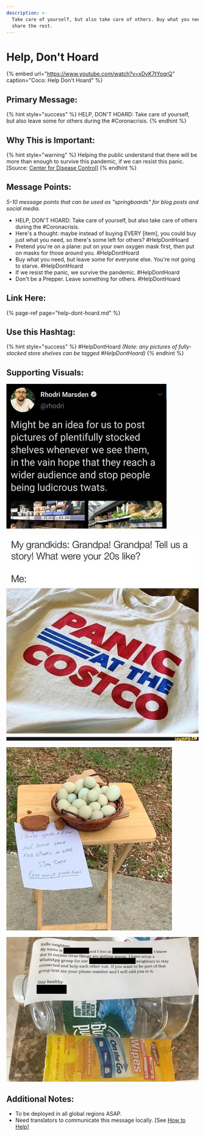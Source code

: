 ```yaml
---
description: >-
  Take care of yourself, but also take care of others. Buy what you need, but
  share the rest.
---
```


# Help, Don't Hoard

{% embed url="https://www.youtube.com/watch?v=xDvK7tYoqrQ" caption="Coco: Help Don\'t Hoard" %}

## Primary Message:

{% hint style="success" %}
HELP, DON'T HOARD: Take care of yourself, but also leave some for others during the \#Coronacrisis.
{% endhint %}

## Why This is Important:

{% hint style="warning" %}
Helping the public understand that there will be more than enough to survive this pandemic, if we can resist this panic. \[Source: [Center for Disease Control](https://www.cdc.gov/flu/pandemic-resources/pdf/pandemic-influenza-strategy-2005.pdf)\]
{% endhint %}

## Message Points:

_5-10 message points that can be used as "springboards" for blog posts and social media._

* HELP, DON'T HOARD: Take care of yourself, but also take care of others during the \#Coronacrisis.
* Here's a thought: maybe instead of buying EVERY \[item\], you could buy just what you need, so there's some left for others? \#HelpDontHoard
* Pretend you're on a plane: put on your own oxygen mask first, then put on masks for those around you. \#HelpDontHoard
* Buy what you need, but leave some for everyone else. You're not going to starve. \#HelpDontHoard
* If we resist the panic, we survive the pandemic. \#HelpDontHoard
* Don't be a Prepper. Leave something for others. \#HelpDontHoard

## Link Here:

{% page-ref page="help-dont-hoard.md" %}

## Use this Hashtag:

{% hint style="success" %}
\#HelpDontHoard _\(Note: any pictures of fully-stocked store shelves can be tagged \#HelpDontHoard\)_
{% endhint %}

## Supporting Visuals:

![](../.gitbook/assets/help-dont-hoard-shelves.png)

![](../.gitbook/assets/1d0ebf8b197cc1cd8b7395dd7164d7eacb1add45ae69ab3ba8499403fc4bb6fb_1.jpg)

![](../.gitbook/assets/help-dont-hoard-eggs.png)

![](../.gitbook/assets/help-dont-hoard-clorox.png)

## Additional Notes:

* To be deployed in all global regions ASAP.
* Need translators to communicate this message locally. \[See [How to Help](../how-to-help.md)\]

